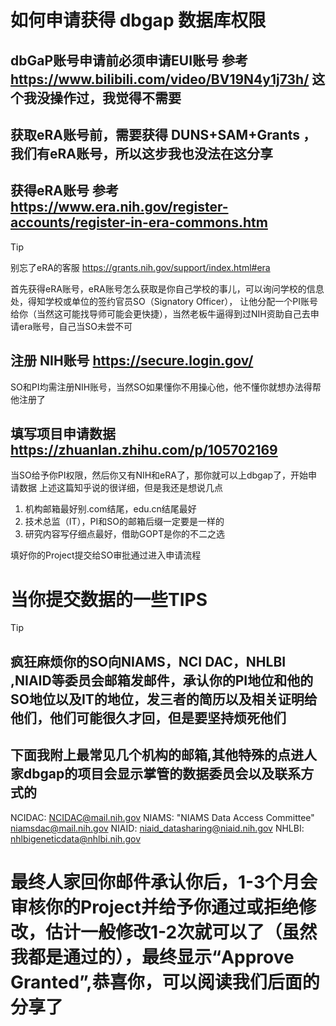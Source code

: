 # 如何申请获得 dbgap 数据库权限 

## dbGaP账号申请前必须申请EUI账号   参考 https://www.bilibili.com/video/BV19N4y1j73h/ 这个我没操作过，我觉得不需要

## 获取eRA账号前，需要获得 DUNS+SAM+Grants ，我们有eRA账号，所以这步我也没法在这分享

##  获得eRA账号 参考 https://www.era.nih.gov/register-accounts/register-in-era-commons.htm
> [!TIP]
> 别忘了eRA的客服 https://grants.nih.gov/support/index.html#era

首先获得eRA账号，eRA账号怎么获取是你自己学校的事儿，可以询问学校的信息处，得知学校或单位的签约官员SO（Signatory Officer），
让他分配一个PI账号给你（当然这可能找导师可能会更快捷），当然老板牛逼得到过NIH资助自己去申请era账号，自己当SO未尝不可


## 注册 NIH账号  https://secure.login.gov/
SO和PI均需注册NIH账号，当然SO如果懂你不用操心他，他不懂你就想办法得帮他注册了


## 填写项目申请数据 https://zhuanlan.zhihu.com/p/105702169
当SO给予你PI权限，然后你又有NIH和eRA了，那你就可以上dbgap了，开始申请数据
上述这篇知乎说的很详细，但是我还是想说几点

1. 机构邮箱最好别.com结尾，edu.cn结尾最好
2. 技术总监（IT），PI和SO的邮箱后缀一定要是一样的
3. 研究内容写仔细点最好，借助GOPT是你的不二之选

填好你的Project提交给SO审批通过进入申请流程



# 当你提交数据的一些TIPS
> [!TIP]

## 疯狂麻烦你的SO向NIAMS，NCI DAC，NHLBI ,NIAID等委员会邮箱发邮件，承认你的PI地位和他的SO地位以及IT的地位，发三者的简历以及相关证明给他们，他们可能很久才回，但是要坚持烦死他们
## 下面我附上最常见几个机构的邮箱,其他特殊的点进人家dbgap的项目会显示掌管的数据委员会以及联系方式的
NCIDAC:  NCIDAC@mail.nih.gov
NIAMS: "NIAMS Data Access Committee" <niamsdac@mail.nih.gov>
NIAID: niaid_datasharing@niaid.nih.gov
NHLBI:  nhlbigeneticdata@nhlbi.nih.gov


# 最终人家回你邮件承认你后，1-3个月会审核你的Project并给予你通过或拒绝修改，估计一般修改1-2次就可以了（虽然我都是通过的），最终显示“Approve Granted”,恭喜你，可以阅读我们后面的分享了


